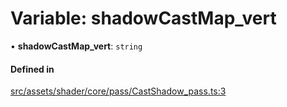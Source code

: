 # Variable: shadowCastMap\_vert

• **shadowCastMap\_vert**: `string`

#### Defined in

[src/assets/shader/core/pass/CastShadow_pass.ts:3](https://github.com/Orillusion/orillusion/blob/main/src/assets/shader/core/pass/CastShadow_pass.ts#L3)
